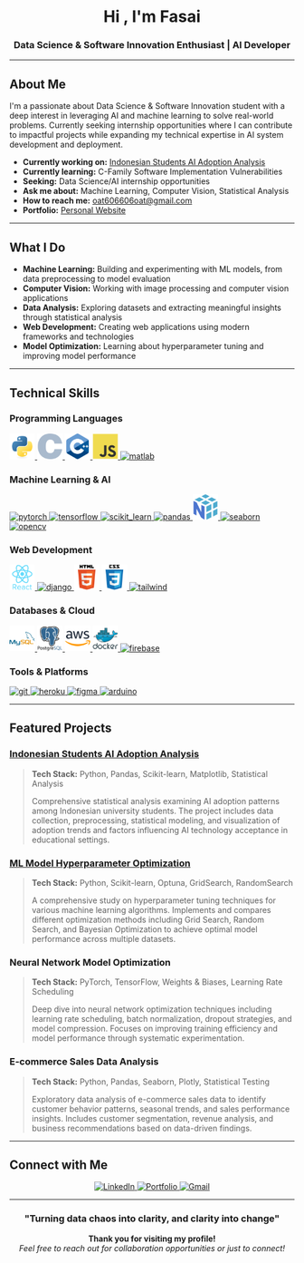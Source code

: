<h1 align="center">Hi , I'm Fasai</h1>

<h3 align="center">Data Science & Software Innovation Enthusiast | AI Developer</h3>

---

##  About Me

I'm a passionate about Data Science & Software Innovation student with a deep interest in leveraging AI and machine learning to solve real-world problems. Currently seeking internship opportunities where I can contribute to impactful projects while expanding my technical expertise in AI system development and deployment.

- **Currently working on:** [Indonesian Students AI Adoption Analysis](https://github.com/SkyShineTH/Indonesian-Students-AI-Adoption-Analysis)
- **Currently learning:** C-Family Software Implementation Vulnerabilities
- **Seeking:** Data Science/AI internship opportunities
- **Ask me about:** Machine Learning, Computer Vision, Statistical Analysis
- **How to reach me:** [oat606606oat@gmail.com](mailto:oat606606oat@gmail.com)
- **Portfolio:** [Personal Website](https://skyshineth.github.io/)

---

## What I Do

- **Machine Learning:** Building and experimenting with ML models, from data preprocessing to model evaluation
- **Computer Vision:** Working with image processing and computer vision applications
- **Data Analysis:** Exploring datasets and extracting meaningful insights through statistical analysis
- **Web Development:** Creating web applications using modern frameworks and technologies
- **Model Optimization:** Learning about hyperparameter tuning and improving model performance

---


##  Technical Skills

### Programming Languages
<p align="left">
  <a href="https://www.python.org" target="_blank" rel="noreferrer">
    <img src="https://raw.githubusercontent.com/devicons/devicon/master/icons/python/python-original.svg" alt="python" width="45" height="45"/>
  </a>
  <a href="https://www.cprogramming.com/" target="_blank" rel="noreferrer">
    <img src="https://raw.githubusercontent.com/devicons/devicon/master/icons/c/c-original.svg" alt="c" width="45" height="45"/>
  </a>
  <a href="https://www.w3schools.com/cpp/" target="_blank" rel="noreferrer">
    <img src="https://raw.githubusercontent.com/devicons/devicon/master/icons/cplusplus/cplusplus-original.svg" alt="cplusplus" width="45" height="45"/>
  </a>
  <a href="https://developer.mozilla.org/en-US/docs/Web/JavaScript" target="_blank" rel="noreferrer">
    <img src="https://raw.githubusercontent.com/devicons/devicon/master/icons/javascript/javascript-original.svg" alt="javascript" width="45" height="45"/>
  </a>
  <a href="https://www.mathworks.com/" target="_blank" rel="noreferrer">
    <img src="https://upload.wikimedia.org/wikipedia/commons/2/21/Matlab_Logo.png" alt="matlab" width="45" height="45"/>
  </a>
</p>

### Machine Learning & AI
<p align="left">
  <a href="https://pytorch.org/" target="_blank" rel="noreferrer">
    <img src="https://www.vectorlogo.zone/logos/pytorch/pytorch-icon.svg" alt="pytorch" width="45" height="45"/>
  </a>
  <a href="https://www.tensorflow.org" target="_blank" rel="noreferrer">
    <img src="https://www.vectorlogo.zone/logos/tensorflow/tensorflow-icon.svg" alt="tensorflow" width="45" height="45"/>
  </a>
  <a href="https://scikit-learn.org/" target="_blank" rel="noreferrer">
    <img src="https://upload.wikimedia.org/wikipedia/commons/0/05/Scikit_learn_logo_small.svg" alt="scikit_learn" width="45" height="45"/>
  </a>
  <a href="https://pandas.pydata.org/" target="_blank" rel="noreferrer">
    <img src="https://raw.githubusercontent.com/devicons/devicon/2ae2a900d2f041da66e950e4d48052658d850630/icons/pandas/pandas-icon.svg" alt="pandas" width="45" height="45"/>
  </a>
  <a href="https://numpy.org/" target="_blank" rel="noreferrer">
    <img src="https://raw.githubusercontent.com/devicons/devicon/master/icons/numpy/numpy-original.svg" alt="numpy" width="45" height="45"/>
  </a>
  <a href="https://seaborn.pydata.org/" target="_blank" rel="noreferrer">
    <img src="https://seaborn.pydata.org/_images/logo-mark-lightbg.svg" alt="seaborn" width="45" height="45"/>
  </a>
  <a href="https://opencv.org/" target="_blank" rel="noreferrer">
    <img src="https://www.vectorlogo.zone/logos/opencv/opencv-icon.svg" alt="opencv" width="45" height="45"/>
  </a>
</p>

### Web Development
<p align="left">
  <a href="https://reactjs.org/" target="_blank" rel="noreferrer">
    <img src="https://raw.githubusercontent.com/devicons/devicon/master/icons/react/react-original-wordmark.svg" alt="react" width="45" height="45"/>
  </a>
  <a href="https://www.djangoproject.com/" target="_blank" rel="noreferrer">
    <img src="https://cdn.worldvectorlogo.com/logos/django.svg" alt="django" width="45" height="45"/>
  </a>
  <a href="https://www.w3.org/html/" target="_blank" rel="noreferrer">
    <img src="https://raw.githubusercontent.com/devicons/devicon/master/icons/html5/html5-original-wordmark.svg" alt="html5" width="45" height="45"/>
  </a>
  <a href="https://www.w3schools.com/css/" target="_blank" rel="noreferrer">
    <img src="https://raw.githubusercontent.com/devicons/devicon/master/icons/css3/css3-original-wordmark.svg" alt="css3" width="45" height="45"/>
  </a>
  <a href="https://tailwindcss.com/" target="_blank" rel="noreferrer">
    <img src="https://www.vectorlogo.zone/logos/tailwindcss/tailwindcss-icon.svg" alt="tailwind" width="45" height="45"/>
  </a>
</p>

### Databases & Cloud
<p align="left">
  <a href="https://www.mysql.com/" target="_blank" rel="noreferrer">
    <img src="https://raw.githubusercontent.com/devicons/devicon/master/icons/mysql/mysql-original-wordmark.svg" alt="mysql" width="45" height="45"/>
  </a>
  <a href="https://www.postgresql.org" target="_blank" rel="noreferrer">
    <img src="https://raw.githubusercontent.com/devicons/devicon/master/icons/postgresql/postgresql-original-wordmark.svg" alt="postgresql" width="45" height="45"/>
  </a>
  <a href="https://aws.amazon.com" target="_blank" rel="noreferrer">
    <img src="https://raw.githubusercontent.com/devicons/devicon/master/icons/amazonwebservices/amazonwebservices-original-wordmark.svg" alt="aws" width="45" height="45"/>
  </a>
  <a href="https://www.docker.com/" target="_blank" rel="noreferrer">
    <img src="https://raw.githubusercontent.com/devicons/devicon/master/icons/docker/docker-original-wordmark.svg" alt="docker" width="45" height="45"/>
  </a>
  <a href="https://firebase.google.com/" target="_blank" rel="noreferrer">
    <img src="https://www.vectorlogo.zone/logos/firebase/firebase-icon.svg" alt="firebase" width="45" height="45"/>
  </a>
</p>

### Tools & Platforms
<p align="left">
  <a href="https://git-scm.com/" target="_blank" rel="noreferrer">
    <img src="https://www.vectorlogo.zone/logos/git-scm/git-scm-icon.svg" alt="git" width="45" height="45"/>
  </a>
  <a href="https://www.heroku.com/" target="_blank" rel="noreferrer">
    <img src="https://www.vectorlogo.zone/logos/heroku/heroku-icon.svg" alt="heroku" width="45" height="45"/>
  </a>
  <a href="https://www.figma.com/" target="_blank" rel="noreferrer">
    <img src="https://www.vectorlogo.zone/logos/figma/figma-icon.svg" alt="figma" width="45" height="45"/>
  </a>
  <a href="https://www.arduino.cc/" target="_blank" rel="noreferrer">
    <img src="https://cdn.worldvectorlogo.com/logos/arduino-1.svg" alt="arduino" width="45" height="45"/>
  </a>
</p>

---

## Featured Projects

### [Indonesian Students AI Adoption Analysis](https://github.com/SkyShineTH/Indonesian-Students-AI-Adoption-Analysis)
> **Tech Stack:** Python, Pandas, Scikit-learn, Matplotlib, Statistical Analysis
> 
> Comprehensive statistical analysis examining AI adoption patterns among Indonesian university students. The project includes data collection, preprocessing, statistical modeling, and visualization of adoption trends and factors influencing AI technology acceptance in educational settings.

### [ML Model Hyperparameter Optimization](https://github.com/SkyShineTH/ML-Model-Hyperparameter-Optimization.git)
> **Tech Stack:** Python, Scikit-learn, Optuna, GridSearch, RandomSearch
> 
> A comprehensive study on hyperparameter tuning techniques for various machine learning algorithms. Implements and compares different optimization methods including Grid Search, Random Search, and Bayesian Optimization to achieve optimal model performance across multiple datasets.

### Neural Network Model Optimization
> **Tech Stack:** PyTorch, TensorFlow, Weights & Biases, Learning Rate Scheduling
> 
> Deep dive into neural network optimization techniques including learning rate scheduling, batch normalization, dropout strategies, and model compression. Focuses on improving training efficiency and model performance through systematic experimentation.

### E-commerce Sales Data Analysis
> **Tech Stack:** Python, Pandas, Seaborn, Plotly, Statistical Testing
> 
> Exploratory data analysis of e-commerce sales data to identify customer behavior patterns, seasonal trends, and sales performance insights. Includes customer segmentation, revenue analysis, and business recommendations based on data-driven findings.

---

##  Connect with Me

<p align="center">
  <a href="https://www.linkedin.com/in/%E0%B8%9F%E0%B9%89%E0%B8%B2%E0%B9%83%E0%B8%AA-%E0%B8%A2%E0%B8%B8%E0%B8%95%E0%B8%B0%E0%B8%A7%E0%B8%B1%E0%B8%99-970704379/" target="_blank">
    <img src="https://img.shields.io/badge/LinkedIn-%230077B5.svg?style=for-the-badge&logo=linkedin&logoColor=white" alt="LinkedIn" />
  </a>
  <a href="https://skyshineth.github.io/" target="_blank">
    <img src="https://img.shields.io/badge/Portfolio-%23000000.svg?style=for-the-badge&logo=firefox&logoColor=#FF7139" alt="Portfolio" />
  </a>
  <a href="mailto:oat606606oat@gmail.com" target="_blank">
    <img src="https://img.shields.io/badge/Gmail-%23333?style=for-the-badge&logo=gmail&logoColor=white" alt="Gmail" />
  </a>
</p>

---

<div align="center">
  
### "Turning data chaos into clarity, and clarity into change" 
  
**Thank you for visiting my profile!**  
*Feel free to reach out for collaboration opportunities or just to connect!*
</div>
